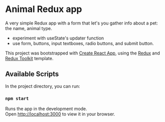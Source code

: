 # Animal Redux app 

A very simple Redux app with a form that let's you gather info about a pet: the name, animal type. 

- experiment with useState's updater function
- use form, buttons, input textboxes, radio buttons, and submit button.

This project was bootstrapped with [Create React App](https://github.com/facebook/create-react-app), using the [Redux](https://redux.js.org/) and [Redux Toolkit](https://redux-toolkit.js.org/) template.

## Available Scripts

In the project directory, you can run:

### `npm start`

Runs the app in the development mode.\
Open [http://localhost:3000](http://localhost:3000) to view it in your browser.

